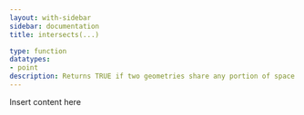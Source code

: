 ```yaml
---
layout: with-sidebar
sidebar: documentation
title: intersects(...)

type: function
datatypes:
- point
description: Returns TRUE if two geometries share any portion of space
---
```


Insert content here
